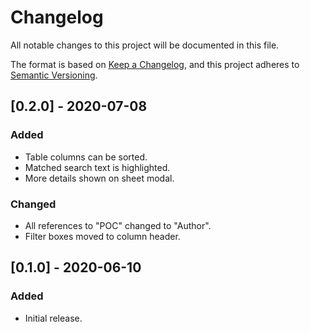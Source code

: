 # Changelog
All notable changes to this project will be documented in this file.

The format is based on [Keep a Changelog](https://keepachangelog.com/en/1.0.0/),
and this project adheres to [Semantic Versioning](https://semver.org/spec/v2.0.0.html).

## [0.2.0] - 2020-07-08
### Added
- Table columns can be sorted.
- Matched search text is highlighted.
- More details shown on sheet modal.

### Changed
- All references to "POC" changed to "Author".
- Filter boxes moved to column header.

## [0.1.0] - 2020-06-10
### Added
- Initial release.
